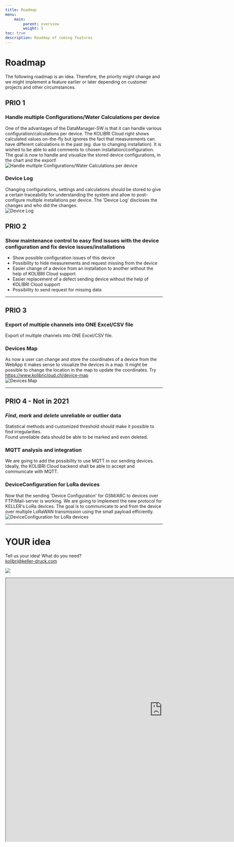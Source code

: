 ```yaml
---
title: Roadmap
menu:
    main:
        parent: overview
        weight: 5
toc: true
description: Roadmap of coming features
---
```

# Roadmap
The following roadmap is an idea. Therefore, the priority might change and we might implement a feature earlier or later depending on customer projects and other circumstances.  

## PRIO 1
### Handle multiple Configurations/Water Calculations per device
One of the advantages of the DataManager-SW is that it can handle various configuration/calculations per device. The KOLIBRI Cloud right shows calculated values on-the-fly but ignores the fact that measurements can have different calculations in the past (eg. due to changing installation). It is wished to be able to add comments to chosen installation/configuration.  
The goal is now to handle and visualize the stored device configurations, in the chart and the export!  ![Handle multiple Configurations/Water Calculations per device](../../img/roadmap/MultipleWaterLevelsOnOneChart.png)  

### Device Log  
Changing configurations, settings and calculations should be stored to give a certain traceability for understanding the system and allow to post-configure multiple installations per device. The 'Device Log' discloses the changes and who did the changes.  
![Device Log](../../img/roadmap/DeviceLog.png)  

## PRIO 2

### Show maintenance control to easy find issues with the device configuration and fix device issues/installations
-  Show possible configuration issues of this device
-  Possibility to hide measurements and request missing from the device
-  Easier change of a device from an installation to another without the help of KOLIBRI Cloud support
-  Easier replacement of a defect sending device without the help of KOLIBRI Cloud support
-  Possibility to send request for missing data


----
## PRIO 3

### Export of multiple channels into ONE Excel/CSV file
Export of multiple channels into ONE Excel/CSV file.

### Devices Map
As now a user can change and store the coordinates of a device from the WebApp it makes sense to visualize the devices in a map. It might be possible to change the location in the map to update the coordinates.  Try https://www.kolibricloud.ch/device-map  
![Devices Map](../../img/roadmap/DevicesMap.png)  

----
## PRIO 4 - Not in 2021

### *Find*, *mark* and *delete* unreliable or outlier data
Statistical methods and customized threshold should make it possible to find irregularities.  
Found unreliable data should be able to be marked and even deleted.

### MQTT analysis and integration
We are going to add the possibility to use MQTT in our sending devices. Ideally, the KOLIBRI Cloud backend shall be able to accept and communicate with MQTT.

### DeviceConfiguration for LoRa devices
Now that the sending 'Device Configuration' for GSM/ARC to devices over FTP/Mail-server is working. We are going to implement the new protocol for KELLER's LoRa devices. The goal is to communicate to and from the device over multiple LoRaWAN transmission using the small payload efficiently.  
![DeviceConfiguration for LoRa devices](../../img/roadmap/DeviceConfigurationsLoRa.png)  

----
# YOUR idea
Tell us your idea! What do you need?  
<kolibri@keller-druck.com>  

[![](https://docs.kolibricloud.ch/img/logo.png)](https://roadmap.kolibricloud.ch/)

<iframe src="https://roadmap.kolibricloud.ch/index.html" width="1000" height="840"></iframe>
